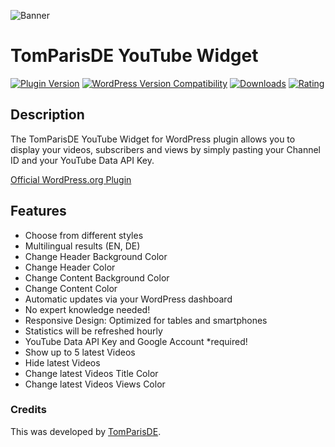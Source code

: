 ![Banner](https://ps.w.org/tomparis-youtube-widget/assets/banner-772x250.png)

# TomParisDE YouTube Widget
[![Plugin Version](https://img.shields.io/wordpress/plugin/v/tomparis-youtube-widget.svg)](https://wordpress.org/plugins/tomparis-youtube-widget/) [![WordPress Version Compatibility](https://img.shields.io/wordpress/v/tomparis-youtube-widget.svg)](https://wordpress.org/plugins/tomparis-youtube-widget/) [![Downloads](https://img.shields.io/wordpress/plugin/dt/tomparis-youtube-widget.svg)](https://wordpress.org/plugins/tomparis-youtube-widget/) [![Rating](https://img.shields.io/wordpress/plugin/r/tomparis-youtube-widget.svg)](https://wordpress.org/plugins/tomparis-youtube-widget/)

## Description
The TomParisDE YouTube Widget for WordPress plugin allows you to display your videos, subscribers and views by simply pasting your Channel ID and your YouTube Data API Key.

[Official WordPress.org Plugin](https://wordpress.org/plugins/tomparis-youtube-widget/)

## Features

* Choose from different styles
* Multilingual results (EN, DE)
* Change Header Background Color
* Change Header Color
* Change Content Background Color
* Change Content Color
* Automatic updates via your WordPress dashboard
* No expert knowledge needed!
* Responsive Design: Optimized for tables and smartphones
* Statistics will be refreshed hourly
* YouTube Data API Key and Google Account *required!
* Show up to 5 latest Videos
* Hide latest Videos
* Change latest Videos Title Color
* Change latest Videos Views Color

### Credits

This was developed by [TomParisDE](https://coder.tomparis.de/).